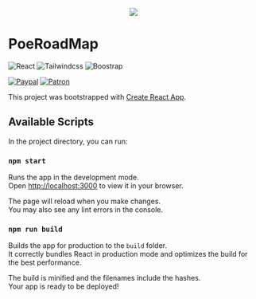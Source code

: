 <p align="center"><img src="https://user-images.githubusercontent.com/1927030/187444832-dfa8d8b9-7fdc-4895-8478-b1915afbd728.png"/></p>

# PoeRoadMap
![React](https://img.shields.io/badge/Code-React-blue?style=for-the-badge&logo=react)
![Tailwindcss](https://img.shields.io/badge/CSS-Tailwindcss-blue?style=for-the-badge&logo=tailwindcss)
![Boostrap](https://img.shields.io/badge/CSS-Bootstrap-7952b3?style=for-the-badge&logo=bootstrap)

[![Paypal](https://img.shields.io/badge/Donate-Paypal-blue?style=for-the-badge&logo=paypal)](https://www.paypal.com/donate/?hosted_button_id=8G3U7EEBANKDQ)
[![Patron](https://img.shields.io/badge/Donate-Patreon-red?style=for-the-badge&logo=patreon)](https://www.patreon.com/theconcepteur)

This project was bootstrapped with [Create React App](https://github.com/facebook/create-react-app).


## Available Scripts

In the project directory, you can run:

### `npm start`

Runs the app in the development mode.\
Open [http://localhost:3000](http://localhost:3000) to view it in your browser.

The page will reload when you make changes.\
You may also see any lint errors in the console.

### `npm run build`

Builds the app for production to the `build` folder.\
It correctly bundles React in production mode and optimizes the build for the best performance.

The build is minified and the filenames include the hashes.\
Your app is ready to be deployed!

